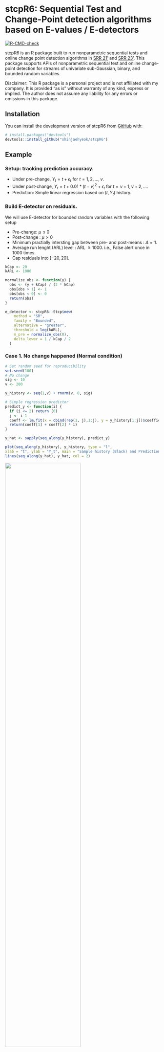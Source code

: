 
<!-- README.md is generated from README.Rmd. Please edit that file -->

# stcpR6: Sequential Test and Change-Point detection algorithms based on E-values / E-detectors

<!-- badges: start -->

[![R-CMD-check](https://github.com/shinjaehyeok/stcpR6/workflows/R-CMD-check/badge.svg)](https://github.com/shinjaehyeok/stcpR6/actions)
<!-- badges: end -->

stcpR6 is an R package built to run nonparametric sequential tests and
online change point detection algorithms in [SRR
21’](https://arxiv.org/abs/2010.08082) and [SRR
23’](https://arxiv.org/abs/2203.03532). This package supports APIs of
nonparametric sequential test and online change-point detection for
streams of univariate sub-Gaussian, binary, and bounded random
variables.

Disclaimer: This R package is a personal project and is not affiliated
with my company. It is provided “as is” without warranty of any kind,
express or implied. The author does not assume any liability for any
errors or omissions in this package.

<!-- You'll still need to render `README.Rmd` regularly, to keep `README.md` up-to-date. `devtools::build_readme()` is handy for this.  -->

## Installation

You can install the development version of stcpR6 from
[GitHub](https://github.com/) with:

``` r
# install.packages("devtools")
devtools::install_github("shinjaehyeok/stcpR6")
```

## Example

### Setup: tracking prediction accuracy.

- Under pre-change, $Y_t = t + ϵ_t$ for $t = 1, 2, \dots, \nu$.
- Under post-change, $Y_t = t + 0.01 * (t-\nu)^2 + ϵ_t$ for
  $t = \nu +1, \nu+2, \dots$.
- Prediction: Simple linear regression based on $(t, Y_t)$ history.

### Build E-detector on residuals.

We will use E-detector for bounded random variables with the following
setup

- Pre-change: $\mu \leq 0$
- Post-change : $\mu > 0$
- Minimum practially intersting gap between pre- and post-means :
  $\Delta = 1$.
- Average run lenght (ARL) level : ARL $\geq 1000$. i.e., False alert
  once in 1000 times.
- Cap residuals into $[-20, 20]$.

``` r
kCap <- 20 
kARL <- 1000

normalize_obs <- function(y) {
  obs <- (y + kCap) / (2 * kCap)
  obs[obs > 1] <- 1
  obs[obs < 0] <- 0
  return(obs)
}

e_detector <- stcpR6::Stcp$new(
    method = "SR",
    family = "Bounded",
    alternative = "greater",
    threshold = log(kARL),
    m_pre = normalize_obs(0),
    delta_lower = 1 / kCap / 2
  )
```

### Case 1. No change happened (Normal condition)

``` r
# Set random seed for reproducibility
set.seed(100)
# No change
sig <- 10
v <- 200

y_history <- seq(1,v) + rnorm(v, 0, sig)

# Simple regression predictor
predict_y <- function(i) {
  if (i <= 2) return (0)
  j <- i-1
  coeff <- lm.fit(x = cbind(rep(1, j),1:j), y = y_history[1:j])$coefficients
  return(coeff[1] + coeff[2] * i)
}

y_hat <- sapply(seq_along(y_history), predict_y)

plot(seq_along(y_history), y_history, type = "l", 
xlab = "t", ylab = "Y_t", main = "Sample history (Black) and Prediction (Red)")
lines(seq_along(y_hat), y_hat, col = 2)
```

<img src="man/figures/README-unnamed-chunk-4-1.png" width="70%" />

``` r

plot(seq_along(y_history), y_history-y_hat, type = "l", 
xlab = "t", ylab = "Residual", main = "Prediction error")
```

<img src="man/figures/README-unnamed-chunk-4-2.png" width="70%" />

Apply E-detector on normalized residuals

``` r
res <- normalize_obs(as.numeric(y_history-y_hat))
# In real applications, 
# we should use e_detector$updateLogValues(res_i) to update e-deetector
# for each newly observed residual res_i.
# In this example, however, we use a vectorized update for simplicity.

# Initialize the model.
e_detector$reset()
# Compute the log values of e-detectors. 
log_values <- e_detector$updateAndReturnHistories(res) 

# Print a summary of updates
print(e_detector)
#> stcp Model:
#> - Method:  SR 
#> - Family:  Bounded 
#> - Alternative:  greater 
#> - Alpha:  0.001 
#> - m_pre:  0.5 
#> - Num. of mixing components:  169 
#> - Obs. have been passed:  200 
#> - Current log value:  5.068833 
#> - Is stopped before:  FALSE 
#> - Stopped time:  0

# Plot the log values and stopping threshold
plot(seq_along(log_values), log_values, type = "l",
xlab = "t", ylab = "log value", ylim = c(0, 3 * e_detector$getThreshold()))
abline(h = e_detector$getThreshold(), col = 2)
```

<img src="man/figures/README-unnamed-chunk-5-1.png" width="70%" />

Note that the log values of e-detector have remained below the
threshold. E-detector didn’t trigger any alert.

### Case 2. Change happened at t = 100

``` r
# Set random seed for reproducibility
set.seed(100)
# Change point: 100
v <- 100

# Pre-change history
y_pre <- seq(1,v) + rnorm(v, 0, sig)

# Post-change history
y_post <- seq(v+1, 2*v) + 0.01 * seq(1,v)^2 + rnorm(v, 0, sig)
y_history <- c(y_pre, y_post)

# Sample history
y_history <- c(y_pre, y_post)

y_hat <- sapply(seq_along(y_history), predict_y)

plot(seq_along(y_history), y_history, type = "l", 
xlab = "t", ylab = "Y_t", main = "Sample history (Black) and Prediction (Red)")
lines(seq_along(y_hat), y_hat, col = 2)
abline(v = v, lty = 2)
```

<img src="man/figures/README-unnamed-chunk-6-1.png" width="70%" />

``` r

plot(seq_along(y_history), y_history-y_hat, type = "l", 
xlab = "t", ylab = "Residual", main = "Prediction error")
abline(v = v, lty = 2)
```

<img src="man/figures/README-unnamed-chunk-6-2.png" width="70%" />

Apply E-detector on normalized residuals

``` r
res <- normalize_obs(as.numeric(y_history-y_hat))
# In real applications, 
# we should use e_detector$updateLogValues(res_i) to update e-deetector
# for each newly observed residual res_i.
# In this example, however, we use a vectorized update for simplicity.

# Initialize the model.
e_detector$reset()
# Compute the log values of e-detectors. 
log_values <- e_detector$updateAndReturnHistories(res) 

# Print a summary of updates
print(e_detector)
#> stcp Model:
#> - Method:  SR 
#> - Family:  Bounded 
#> - Alternative:  greater 
#> - Alpha:  0.001 
#> - m_pre:  0.5 
#> - Num. of mixing components:  169 
#> - Obs. have been passed:  200 
#> - Current log value:  45.61752 
#> - Is stopped before:  TRUE 
#> - Stopped time:  136

# Plot the log values and stopping threshold
plot(seq_along(log_values), log_values, type = "l",
xlab = "t", ylab = "log value", ylim = c(0, 3 * e_detector$getThreshold()))
abline(h = e_detector$getThreshold() , col = 2)
abline(v = v, lty = 2)
abline(v = e_detector$getStoppedTime(), col = 2, lty = 2)
```

<img src="man/figures/README-unnamed-chunk-7-1.png" width="70%" />

In this case, the log values have crossed the threshold at time 136 and
triggered alert. Detection delay was 136 - 100 = 36.

Note that triggering alert at time 136 would be non-trivial if we only
check the residual trend as below.

``` r
plot(seq_along(y_history), y_history-y_hat, type = "l", 
xlab = "t", ylab = "Residual", main = "Prediction error")
abline(v = v, lty = 2)
abline(v = e_detector$getStoppedTime(), col = 2, lty = 2)
```

<img src="man/figures/README-unnamed-chunk-8-1.png" width="70%" />
